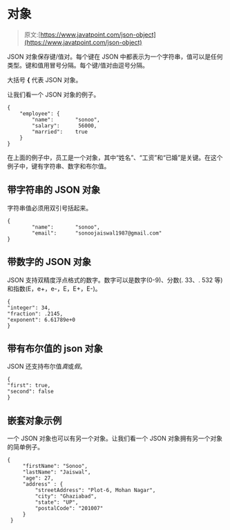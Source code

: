 # 对象

> 原文:[https://www.javatpoint.com/json-object](https://www.javatpoint.com/json-object)

JSON 对象保存键/值对。每个键在 JSON 中都表示为一个字符串，值可以是任何类型。键和值用冒号分隔。每个键/值对由逗号分隔。

大括号 **{** 代表 JSON 对象。

让我们看一个 JSON 对象的例子。

```
{
    "employee": {
        "name":       "sonoo", 
        "salary":      56000, 
        "married":    true
    }
}

```

在上面的例子中，员工是一个对象，其中“姓名”、“工资”和“已婚”是关键。在这个例子中，键有字符串、数字和布尔值。

## 带字符串的 JSON 对象

字符串值必须用双引号括起来。

```
{
        "name":       "sonoo", 
        "email":      "sonoojaiswal1987@gmail.com"
}

```

## 带数字的 JSON 对象

JSON 支持双精度浮点格式的数字。数字可以是数字(0-9)、分数(. 33、. 532 等)和指数(E，e+，e-，E，E+，E-)。

```
{
"integer": 34,
"fraction": .2145,
"exponent": 6.61789e+0
}

```

## 带有布尔值的 json 对象

JSON 还支持布尔值*真*或*假*。

```
{
"first": true,
"second": false
}

```

## 嵌套对象示例

一个 JSON 对象也可以有另一个对象。让我们看一个 JSON 对象拥有另一个对象的简单例子。

```
{
     "firstName": "Sonoo", 
     "lastName": "Jaiswal", 
     "age": 27,
     "address" : {
         "streetAddress": "Plot-6, Mohan Nagar",
         "city": "Ghaziabad",
         "state": "UP",
         "postalCode": "201007"
     }
 }

```